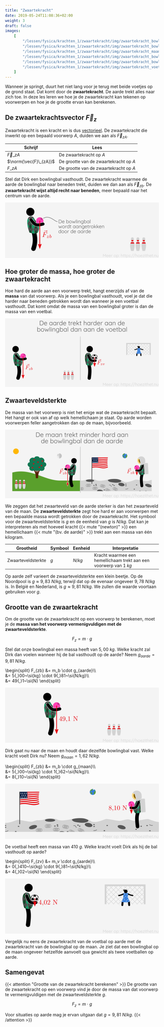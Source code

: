 ```yaml
---
title: "Zwaartekracht"
date: 2019-05-24T11:08:36+02:00
weight: 3
draft: false
images:
    [
        "/lessen/fysica/krachten_1/zwaartekracht/img/zwaartekracht_bowlingbal.png",
        "/lessen/fysica/krachten_1/zwaartekracht/img/zwaartekracht_bowlingbal_vs_voetbal.png",
        "/lessen/fysica/krachten_1/zwaartekracht/img/zwaartekracht_maan_aarde.png",
        "/lessen/fysica/krachten_1/zwaartekracht/img/zwaartekracht_bowlingbal_aarde_oefening.png",
        "/lessen/fysica/krachten_1/zwaartekracht/img/zwaartekracht_bowlingbal_maan_oefening.png",
        "/lessen/fysica/krachten_1/zwaartekracht/img/zwaartekracht_voetbal_aarde_oefening.png",
    ]
---
```


Wanneer je springt, duurt het niet lang voor je terug met beide voetjes op de grond staat. Dat komt door de **zwaartekracht**. De aarde trekt alles naar zich toe. In deze les leren we hoe je de zwaartekracht kan tekenen op voorwerpen en hoe je de grootte ervan kan berekenen.

## De zwaartekrachtsvector $\vec{F}_z$

Zwaartekracht is een kracht en is dus [vectorieel](krachtvector). De zwaartekracht die inwerkt op een bepaald voorwerp $A$, duiden we aan als $\vec{F}_{zA}$.

| Schrijf                | Lees                                   |
| ---------------------- | -------------------------------------- |
| $\vec{F}\_{zA}$        | De zwaartekracht op $A$                |
| $\norm{\vec{F}\_{zA}}$ | De grootte van de zwaartekracht op $A$ |
| $F\_{zA}$              | De grootte van de zwaartekracht op $A$ |

Stel dat Dirk een bowlingbal vasthoudt. De zwaartekracht waarmee de aarde de
bowlingbal naar beneden trekt, duiden we dan aan als $\vec{F}_{zb}$. De
**zwaartekracht wijst altijd recht naar beneden**, meer bepaald naar het
centrum van de aarde.

![](img/zwaartekracht_bowlingbal.png )

## Hoe groter de massa, hoe groter de zwaartekracht

Hoe hard de aarde aan een voorwerp trekt, hangt enerzijds af van de **massa**
van dat voorwerp. Als je een bowlingbal vasthoudt, voel je dat die harder naar
beneden getrokken wordt dan wanneer je een voetbal vasthoudt. Dat komt omdat de
massa van een bowlingbal groter is dan de massa van een voetbal.

![De aarde trekt minder hard aan de bowlingbal dan aan de voetbal](img/zwaartekracht_bowlingbal_vs_voetbal.png )

## Zwaarteveldsterkte

De massa van het voorwerp is niet het enige wat de zwaartekracht bepaalt. Het
hangt er ook van af op welk hemellichaam je staat. Op aarde worden voorwerpen
feller aangetrokken dan op de maan, bijvoorbeeld.

![De maan trekt minder hard aan de bowlingbal dan de aarde](img/zwaartekracht_maan_aarde.png )

We zeggen dat het zwaarteveld van de aarde sterker is dan het zwaarteveld van
de maan. De **zwaarteveldsterkte** zegt hoe hard er aan
voorwerpen met een bepaalde massa wordt getrokken door de zwaartekracht. Het
symbool voor de zwaarteveldsterkte is $g$ en de eenheid van $g$ is
$\si{N/kg}$. Dat kan je interpreteren als met hoeveel kracht
{{< mute "(newton)" >}} een hemellichaam {{< mute "(bv. de aarde)" >}} trekt
aan een massa van één kilogram.

| Grootheid          | Symbool | Eenheid     | Interpretatie                                                          |
| ------------------ | ------- | ----------- | ---------------------------------------------------------------------- |
| Zwaarteveldsterkte | $g$     | $\si{N/kg}$ | Kracht waarmee een hemellichaam trekt aan een voorwerp van $1~\si{kg}$ |

Op aarde zelf varieert de zwaarteveldsterkte een klein beetje. Op de Noordpool
is $g \approx 9{,}83~\si{N/kg}$, terwijl dat op de evenaar ongeveer
$9{,}78~\si{N/kg}$ is.
In België en Nederland, is $g \approx 9{,}81~\si{N/kg}$. We zullen die waarde
voortaan gebruiken voor $g$.

## Grootte van de zwaartekracht

Om de grootte van de zwaartekracht op een voorwerp te berekenen, moet je de
**massa van het voorwerp vermenigvuldigen met de zwaarteveldsterkte**.

$$F_{z} = m \cdot g$$

Stel dat onze bowlingbal een massa heeft van $5{,}00~\si{kg}$. Welke kracht zal
Dirk dan voelen wanneer hij de bal vasthoudt op de aarde? Neem
$g_{aarde}=9{,}81~\si{N/kg}$.

\begin{split}
F\_{zb} &= m_b \cdot g\_{aarde}\\\\\
 &= 5{,}00~\si{kg} \cdot 9{,}81~\si{N/kg}\\\\\
 &= 49{,}1~\si{N}
\end{split}

![](img/zwaartekracht_bowlingbal_aarde_oefening.png )

Dirk gaat nu naar de maan en houdt daar dezelfde bowlingbal vast. Welke kracht
voelt Dirk nu? Neem $g_{maan}=1{,}62~\si{N/kg}$.

\begin{split}
F\_{zb} &= m_b \cdot g\_{maan}\\\\\
 &= 5{,}00~\si{kg} \cdot 1{,}62~\si{N/kg}\\\\\
 &= 8{,}10~\si{N}
\end{split}

![](img/zwaartekracht_bowlingbal_maan_oefening.png )

De voetbal heeft een massa van $410~\si{g}$. Welke kracht voelt Dirk als hij de
bal vasthoudt op aarde?

\begin{split}
F\_{zv} &= m_v \cdot g\_{aarde}\\\\\
 &= 0{,}410~\si{kg} \cdot 9{,}81~\si{N/kg}\\\\\
 &= 4{,}02~\si{N}
\end{split}

![](img/zwaartekracht_voetbal_aarde_oefening.png )

Vergelijk nu eens de zwaartekracht van de voetbal op aarde met de zwaartekracht
van de bowlingbal op de maan. Je ziet dat een bowlingbal op de maan ongeveer
hetzelfde aanvoelt qua gewicht als twee voetballen op aarde.

## Samengevat

{{< attention "Grootte van de zwaartekracht berekenen" >}}
De grootte van de zwaartekracht op een voorwerp vind je door de massa van dat
voorwerp te vermenigvuldigen met de zwaarteveldsterkte $g$.

$$F_{z} = m \cdot g$$

Voor situaties op aarde mag je ervan uitgaan dat $g = 9{,}81~\si{N/kg}$.
{{< /attention >}}
